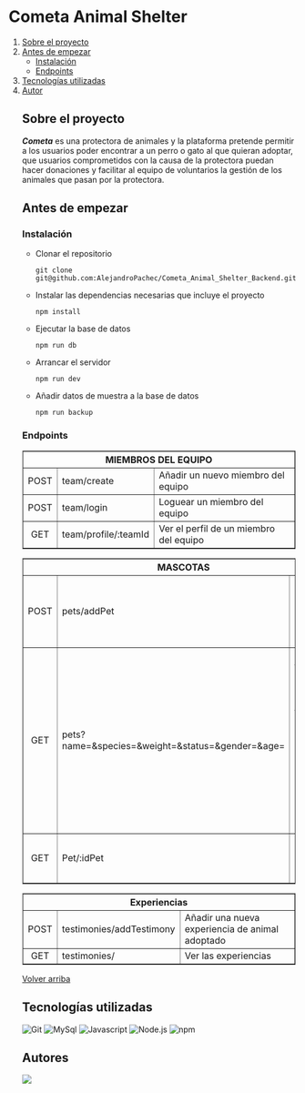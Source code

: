 # Cometa Animal Shelter


<ol id='menu'>
  <li>
    <a href='#sobre-el-proyecto'>Sobre el proyecto</a>
  </li>
  <li>
    <a href="#antes-de-empezar">Antes de empezar</a>
    <ul>
      <li><a href='#instalación'>Instalación</a></li>
      <li><a href='#endpoints'>Endpoints</a></li>
    </ul>
  </li>
  <li>
    <a href="#tecnologías-utilizadas">Tecnologías utilizadas</a>
  </li>
  <li>
    <a href="#autores">Autor</a>
  </li>

## Sobre el proyecto
**_Cometa_** es una protectora de animales y la plataforma pretende permitir a los usuarios poder encontrar a un perro o gato al que quieran adoptar, que usuarios comprometidos con la causa de la protectora puedan hacer donaciones y facilitar al equipo de voluntarios la gestión de los animales que pasan por la protectora.


## Antes de empezar
### Instalación
* Clonar el repositorio
    ```
    git clone git@github.com:AlejandroPachec/Cometa_Animal_Shelter_Backend.git
    ```
* Instalar las dependencias necesarias que incluye el proyecto
    ```
    npm install 
    ```
* Ejecutar la base de datos
    ```
    npm run db
    ```
* Arrancar el servidor
   ```
   npm run dev
   ```
* Añadir datos de muestra a la base de datos
  ```
  npm run backup
  ```

### Endpoints
  <table border>
    <tbody>
      <tr>
        <th colspan="3">MIEMBROS DEL EQUIPO</th>
      </tr>
      <tr>
        <td align="center">POST</td>
        <td>team/create</td>
        <td>Añadir un nuevo miembro del equipo</td>
      </tr>
      <tr>
        <td align="center">POST</td>
        <td>team/login</td>
        <td>Loguear un miembro del equipo</td>
      </tr>
      <tr>
        <td align="center">GET</td>
        <td>team/profile/:teamId</td>
        <td>Ver el perfil de un miembro del equipo</td>
      </tr>
    </tbody>
  </table>
  
  <table border>
    <tbody>
      <tr>
        <th colspan="3">MASCOTAS</th>
      </tr>
      <tr>
        <td align="center">POST</td>
        <td>pets/addPet</td>
        <td>Añadir un nuevo perro o gato que llegue a la protectora</td>
      </tr>
      <tr>
        <td align="center">GET</td>
        <td>pets?name=&species=&weight=&status=&gender=&age=</td>
        <td>Obtener todos los animales. Se pueden filtrar por nombre, especie (perro o gato), peso, estado de la adopción, género y edad</td>
      </tr>
      <tr>
        <td align="center">GET</td>
        <td>Pet/:idPet</td>
        <td>Obtener un animal en concreto</td>
      </tr>
    </tbody>
  </table>

  <table border>
    <tbody>
      <tr>
        <th colspan="3">Experiencias</th>
      </tr>
      <tr>
        <td align="center">POST</td>
        <td>testimonies/addTestimony</td>
        <td>Añadir una nueva experiencia de animal adoptado</td>
      </tr>
      <tr>
        <td align="center">GET</td>
        <td>testimonies/</td>
        <td>Ver las experiencias</td>
      </tr>
    </tbody>
  </table>

<a href="#menu">Volver arriba</a>


## Tecnologías utilizadas
![Git](	https://img.shields.io/badge/GIT-E44C30?style=for-the-badge&logo=git&logoColor=white)
![MySql](https://img.shields.io/badge/MySQL-005C84?style=for-the-badge&logo=mysql&logoColor=white)
![Javascript](https://img.shields.io/badge/JavaScript-323330?style=for-the-badge&logo=javascript&logoColor=F7DF1E)
![Node.js](https://img.shields.io/badge/Node%20js-339933?style=for-the-badge&logo=nodedotjs&logoColor=white)
![npm](https://img.shields.io/badge/npm-CB3837?style=for-the-badge&logo=npm&logoColor=wProject_X)


## Autores
<a href="https://github.com/AlejandroPachec/Cometa_Animal_Shelter_Backend/graphs/contributors">
  <img src="https://contrib.rocks/image?repo=AlejandroPachec/Cometa_Animal_Shelter_Backend" />
</a>
